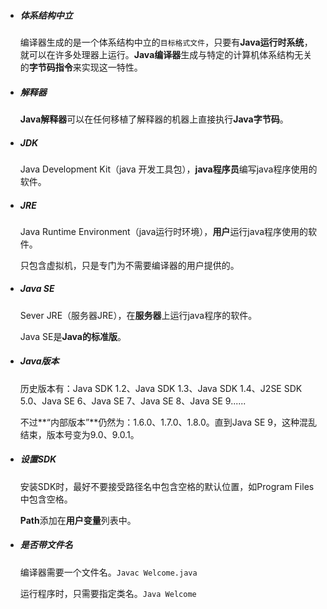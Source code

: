 * ##### 体系结构中立

  编译器生成的是一个体系结构中立的``目标格式文件``，只要有**Java运行时系统**，就可以在许多处理器上运行。**Java编译器**生成与特定的计算机体系结构无关的**字节码指令**来实现这一特性。

* ##### 解释器

  **Java解释器**可以在任何移植了解释器的机器上直接执行**Java字节码**。

* ##### JDK

  Java Development Kit（java 开发工具包），**java程序员**编写java程序使用的软件。

* ##### JRE

  Java Runtime Environment（java运行时环境），**用户**运行java程序使用的软件。

  只包含虚拟机，只是专门为不需要编译器的用户提供的。

* ##### Java SE

  Sever JRE（服务器JRE），在**服务器**上运行java程序的软件。

  Java SE是**Java的标准版**。

* ##### Java版本

  历史版本有：Java SDK 1.2、Java SDK 1.3、Java SDK 1.4、J2SE SDK 5.0、Java SE 6、Java SE 7、Java SE 8、Java SE 9......

  不过**“内部版本”**仍然为：1.6.0、1.7.0、1.8.0。直到Java SE 9，这种混乱结束，版本号变为9.0、9.0.1。

* ##### 设置SDK

  安装SDK时，最好不要接受路径名中包含空格的默认位置，如Program Files中包含空格。

  **Path**添加在**用户变量**列表中。

* ##### 是否带文件名

  编译器需要一个文件名。``Javac Welcome.java``
  
  运行程序时，只需要指定类名。``Java Welcome``